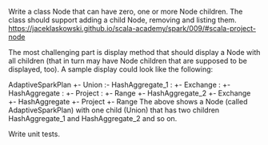 Write a class Node that can have zero, one or more Node children. The class should support adding a child Node, removing and listing them.
https://jaceklaskowski.github.io/scala-academy/spark/009/#scala-project-node

The most challenging part is display method that should display a Node with all children (that in turn may have Node children that are supposed to be displayed, too).
A sample display could look like the following:


AdaptiveSparkPlan
+- Union
   :- HashAggregate_1
   :  +- Exchange
   :     +- HashAggregate
   :        +- Project
   :           +- Range
   +- HashAggregate_2
      +- Exchange
         +- HashAggregate
            +- Project
               +- Range
The above shows a Node (called AdaptiveSparkPlan) with one child (Union) that has two children HashAggregate_1 and HashAggregate_2 and so on.

Write unit tests.
